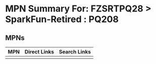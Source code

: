 



# MPN Summary For: FZSRTPQ28 > SparkFun-Retired : PQ208

## MPNs
  

|MPN|Direct Links|Search Links|
| :--- | :--- | :--- |
||||
